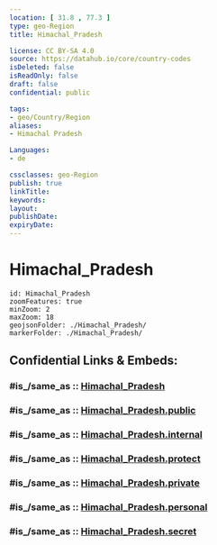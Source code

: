 ```yaml
---
location: [ 31.8 , 77.3 ] 
type: geo-Region
title: Himachal_Pradesh

license: CC BY-SA 4.0
source: https://datahub.io/core/country-codes
isDeleted: false
isReadOnly: false
draft: false
confidential: public

tags:
- geo/Country/Region
aliases:
- Himachal Pradesh

Languages:
- de

cssclasses: geo-Region
publish: true
linkTitle: 
keywords: 
layout: 
publishDate: 
expiryDate: 
---
```


# Himachal_Pradesh

```leaflet
id: Himachal_Pradesh
zoomFeatures: true 
minZoom: 2 
maxZoom: 18
geojsonFolder: ./Himachal_Pradesh/
markerFolder: ./Himachal_Pradesh/
```


## Confidential Links & Embeds: 

### #is_/same_as :: [Himachal_Pradesh](/_Standards/Earth/Continent/Asia/Asia~South/India/States~India/Himachal_Pradesh.md) 

### #is_/same_as :: [Himachal_Pradesh.public](/_public/Earth/Continent/Asia/Asia~South/India/States~India/Himachal_Pradesh.public.md) 

### #is_/same_as :: [Himachal_Pradesh.internal](/_internal/Earth/Continent/Asia/Asia~South/India/States~India/Himachal_Pradesh.internal.md) 

### #is_/same_as :: [Himachal_Pradesh.protect](/_protect/Earth/Continent/Asia/Asia~South/India/States~India/Himachal_Pradesh.protect.md) 

### #is_/same_as :: [Himachal_Pradesh.private](/_private/Earth/Continent/Asia/Asia~South/India/States~India/Himachal_Pradesh.private.md) 

### #is_/same_as :: [Himachal_Pradesh.personal](/_personal/Earth/Continent/Asia/Asia~South/India/States~India/Himachal_Pradesh.personal.md) 

### #is_/same_as :: [Himachal_Pradesh.secret](/_secret/Earth/Continent/Asia/Asia~South/India/States~India/Himachal_Pradesh.secret.md)

